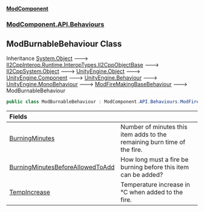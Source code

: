 #### [ModComponent](index.md 'index')
### [ModComponent.API.Behaviours](index.md#ModComponent.API.Behaviours 'ModComponent.API.Behaviours')

## ModBurnableBehaviour Class

Inheritance [System.Object](https://docs.microsoft.com/en-us/dotnet/api/System.Object 'System.Object') &#129106; [Il2CppInterop.Runtime.InteropTypes.Il2CppObjectBase](https://docs.microsoft.com/en-us/dotnet/api/Il2CppInterop.Runtime.InteropTypes.Il2CppObjectBase 'Il2CppInterop.Runtime.InteropTypes.Il2CppObjectBase') &#129106; [Il2CppSystem.Object](https://docs.microsoft.com/en-us/dotnet/api/Il2CppSystem.Object 'Il2CppSystem.Object') &#129106; [UnityEngine.Object](https://docs.microsoft.com/en-us/dotnet/api/UnityEngine.Object 'UnityEngine.Object') &#129106; [UnityEngine.Component](https://docs.microsoft.com/en-us/dotnet/api/UnityEngine.Component 'UnityEngine.Component') &#129106; [UnityEngine.Behaviour](https://docs.microsoft.com/en-us/dotnet/api/UnityEngine.Behaviour 'UnityEngine.Behaviour') &#129106; [UnityEngine.MonoBehaviour](https://docs.microsoft.com/en-us/dotnet/api/UnityEngine.MonoBehaviour 'UnityEngine.MonoBehaviour') &#129106; [ModFireMakingBaseBehaviour](ModFireMakingBaseBehaviour.md 'ModComponent.API.Behaviours.ModFireMakingBaseBehaviour') &#129106; ModBurnableBehaviour

```csharp
public class ModBurnableBehaviour : ModComponent.API.Behaviours.ModFireMakingBaseBehaviour
```

| Fields | |
| :--- | :--- |
| [BurningMinutes](ModBurnableBehaviour.BurningMinutes.md 'ModComponent.API.Behaviours.ModBurnableBehaviour.BurningMinutes') | Number of minutes this item adds to the remaining burn time of the fire. |
| [BurningMinutesBeforeAllowedToAdd](ModBurnableBehaviour.BurningMinutesBeforeAllowedToAdd.md 'ModComponent.API.Behaviours.ModBurnableBehaviour.BurningMinutesBeforeAllowedToAdd') | How long must a fire be burning before this item can be added? |
| [TempIncrease](ModBurnableBehaviour.TempIncrease.md 'ModComponent.API.Behaviours.ModBurnableBehaviour.TempIncrease') | Temperature increase in °C when added to the fire. |
